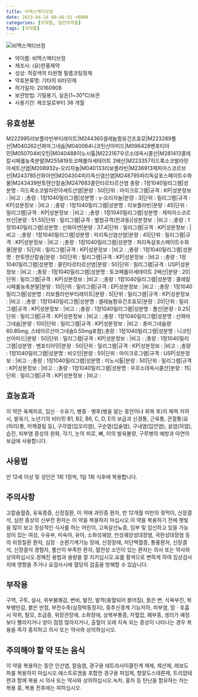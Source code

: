 ```yaml
---
title: 비맥스액티브정
date: 2023-04-24 00:46:51 +0800
categories: [의약품, 일반의약품]
tags: [의약품]
---
```

![비맥스액티브정](https://nedrug.mfds.go.kr/pbp/cmn/itemImageDownload/147759769438500040)

- 약이름: 비맥스액티브정
- 제조사: (유)한풍제약
- 성상: 적갈색의 타원형 필름코팅정제
- 약효분류명: 기타의 비타민제
- 허가일자: 20160908
- 보관방법: 기밀용기, 실온(1~30℃)보관
- 사용기간: 제조일로부터 36 개월
## 유효성분
M222995리보플라빈부티레이트|M244365셀레늄함유건조효모|M223289폴산|M040262산화마그네슘|M040064니코틴산아미드|M096428벤포티아민|M050704비오틴|M040488이노시톨|M223167우르소데옥시콜산|M281413콜레칼시페롤농축분말|M255819토코페롤아세테이트 2배산|M223357히드록소코발라민아세트산염|M208932γ-오리자놀|M040133리보플라빈|M236913제피아스코르브산|M243785산화아연|M204304피리독신염산염|M248795피리독살포스페이트수화물|M243439판토텐산칼슘|M247683콜린타르타르산염
총량 : 1정1040밀리그램|성분명 : 히드록소코발라민아세트산염|분량 : 50|단위 : 마이크로그램|규격 : KP|성분정보 : |비고 : ;총량 : 1정1040밀리그램|성분명 : γ-오리자놀|분량 : 3|단위 : 밀리그램|규격 : KP|성분정보 : |비고 : ;총량 : 1정1040밀리그램|성분명 : 리보플라빈|분량 : 45|단위 : 밀리그램|규격 : KP|성분정보 : |비고 : ;총량 : 1정1040밀리그램|성분명 : 제피아스코르브산|분량 : 51.55|단위 : 밀리그램|규격 : 별첨규격(전과동)|성분정보 : |비고 : ;총량 : 1정1040밀리그램|성분명 : 산화아연|분량 : 37.4|단위 : 밀리그램|규격 : KP|성분정보 : |비고 : ;총량 : 1정1040밀리그램|성분명 : 피리독신염산염|분량 : 45|단위 : 밀리그램|규격 : KP|성분정보 : |비고 : ;총량 : 1정1040밀리그램|성분명 : 피리독살포스페이트수화물|분량 : 5|단위 : 밀리그램|규격 : KP|성분정보 : |비고 : ;총량 : 1정1040밀리그램|성분명 : 판토텐산칼슘|분량 : 50|단위 : 밀리그램|규격 : KP|성분정보 : |비고 : ;총량 : 1정1040밀리그램|성분명 : 콜린타르타르산염|분량 : 50|단위 : 밀리그램|규격 : USP|성분정보 : |비고 : ;총량 : 1정1040밀리그램|성분명 : 토코페롤아세테이트 2배산|분량 : 20|단위 : 밀리그램|규격 : KP|성분정보 : |비고 : ;총량 : 1정1040밀리그램|성분명 : 콜레칼시페롤농축분말|분량 : 10|단위 : 밀리그램|규격 : EP|성분정보 : |비고 : ;총량 : 1정1040밀리그램|성분명 : 리보플라빈부티레이트|분량 : 5|단위 : 밀리그램|규격 : KP|성분정보 : |비고 : ;총량 : 1정1040밀리그램|성분명 : 셀레늄함유건조효모|분량 : 20|단위 : 밀리그램|규격 : KP|성분정보 : |비고 : ;총량 : 1정1040밀리그램|성분명 : 폴산|분량 : 0.25|단위 : 밀리그램|규격 : KP|성분정보 : |비고 : ;총량 : 1정1040밀리그램|성분명 : 산화마그네슘|분량 : 100|단위 : 밀리그램|규격 : KP|성분정보 : |비고 : 총마그네슘량60.85mg, 스테아르산마그네슘0.55mg포함);총량 : 1정1040밀리그램|성분명 : 니코틴산아미드|분량 : 50|단위 : 밀리그램|규격 : KP|성분정보 : |비고 : ;총량 : 1정1040밀리그램|성분명 : 벤포티아민|분량 : 50|단위 : 밀리그램|규격 : KP|성분정보 : |비고 : ;총량 : 1정1040밀리그램|성분명 : 비오틴|분량 : 50|단위 : 마이크로그램|규격 : USP|성분정보 : |비고 : ;총량 : 1정1040밀리그램|성분명 : 이노시톨|분량 : 50|단위 : 밀리그램|규격 : KP|성분정보 : |비고 : ;총량 : 1정1040밀리그램|성분명 : 우르소데옥시콜산|분량 : 15|단위 : 밀리그램|규격 : KP|성분정보 : |비고 :
## 효능효과
이 약은 육체피로, 임신ㆍ수유기, 병중ㆍ병후(병을 앓는 동안이나 회복 후)의 체력 저하 시, 발육기, 노년기의 비타민 B1, B2, B6, C, D, E의 보급과 신경통, 근육통, 관절통(요(허리)통, 어깨결림 등), 구각염(입꼬리염), 구순염(입술염), 구내염(입안염), 설염(혀염), 습진, 피부염 증상의 완화, 각기, 눈의 피로, 뼈, 이의 발육불량, 구루병의 예방과 아연의 보급에 사용합니다.
## 사용법
만 12세 이상 및 성인은 1회 1정씩, 1일 1회 식후에 복용합니다.
## 주의사항
고칼슘혈증, 유육종증, 신장질환, 이 약에 과민증 환자, 만 12개월 미만의 젖먹이, 신장결석, 심한 증상의 신부전 환자는 이 약을 복용하지 마십시오.이 약을 복용하기 전에 햇빛을 많이 보고 정상적인 식사를 하는 어린이, 고옥살산뇨증, 임부 및 임신하고 있을 가능성이 있는 여성, 수유부, 미숙아, 유아, 소화성궤양, 만성궤양성대장염, 국한성대장염 등의 위장질환 환자, 심장ㆍ순환기계기능 장애, 신장장애, 저단백혈증, 통풍환자, 신장결석, 신장결석 경험자, 폴산이 부족한 환자, 혈전성 소인이 있는 환자는 의사 또는 약사와 상의하십시오.정해진 용법과 용량을 잘 지키십시오.요를 황색으로 변하게 하여 임상검사치에 영향을 주거나 요검사시에 혈당의 검출을 방해할 수 있습니다.
## 부작용
구역, 구토, 설사, 위부불쾌감, 변비, 발진, 발적(충혈되어 붉어짐), 묽은 변, 식욕부진, 복부팽만감, 붉은 반점, 부전수축(심장박동정지), 중추신경계 기능저하, 피부염, 땀ㆍ호흡시 악취, 탈모, 조급증, 위장관장애, 소화장애, 상복부통증, 저혈압, 폐부종, 생리가 예정보다 빨라지거나 양이 점점 많아지거나, 출혈이 오래 지속 되는 증상이 나타나는 경우 복용을 즉각 중지하고 의사 또는 약사와 상의하십시오.
## 주의해야 할 약 또는 음식
이 약을 복용하는 동안 인산염, 칼슘염, 경구용 테트라사이클린계 제제, 제산제, 레보도파를 복용하지 마십시오.에스트로겐을 포함한 경구용 피임제, 항알도스테론제, 트리암테렌과 함께 복용 시 의사 또는 약사와 상의하십시오.녹차, 홍차 등 탄닌을 함유하는 차는 복용 중, 복용 전후에는 피하십시오.
